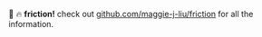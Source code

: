 🛞 🔥 **friction!** check out [github.com/maggie-j-liu/friction](https://github.com/maggie-j-liu/friction-emails) for all the information.


